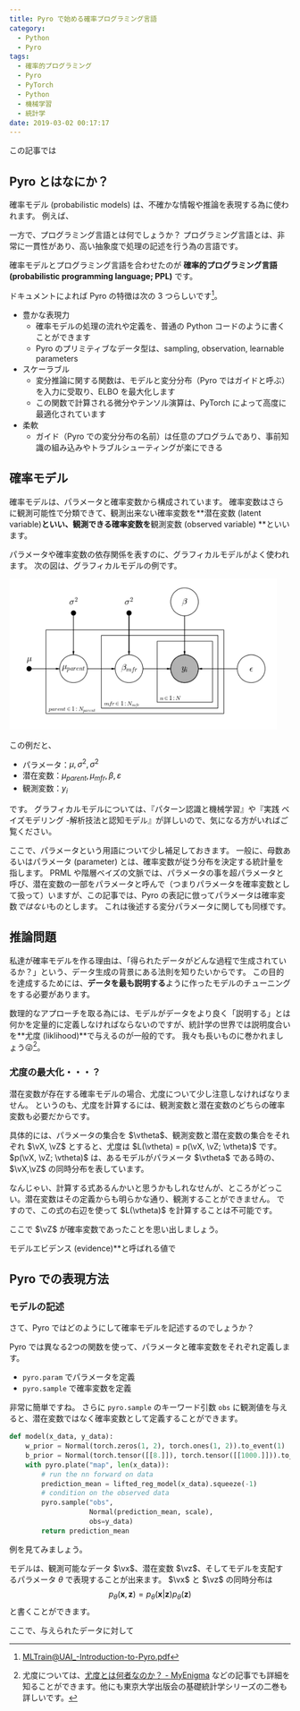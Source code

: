 ```yaml
---
title: Pyro で始める確率プログラミング言語
category:
  - Python
  - Pyro
tags:
  - 確率的プログラミング
  - Pyro
  - PyTorch
  - Python
  - 機械学習
  - 統計学
date: 2019-03-02 00:17:17
---
```


この記事では

<!-- more -->

## Pyro とはなにか？

確率モデル (probabilistic models) は、不確かな情報や推論を表現する為に使われます。
例えば、

一方で、プログラミング言語とは何でしょうか？
プログラミング言語とは、非常に一貫性があり、高い抽象度で処理の記述を行う為の言語です。

確率モデルとプログラミング言語を合わせたのが **確率的プログラミング言語 (probabilistic programming language; PPL)** です。

ドキュメントによれば Pyro の特徴は次の 3 つらしいです[^1]。

* 豊かな表現力
  * 確率モデルの処理の流れや定義を、普通の Python コードのように書くことができます
  * Pyro のプリミティブなデータ型は、sampling, observation, learnable parameters
* スケーラブル
  * 変分推論に関する関数は、モデルと変分分布（Pyro ではガイドと呼ぶ）を入力に受取り、ELBO を最大化します
  * この関数で計算される微分やテンソル演算は、PyTorch によって高度に最適化されています
* 柔軟
  * ガイド（Pyro での変分分布の名前）は任意のプログラムであり、事前知識の組み込みやトラブルシューティングが楽にできる

[^1]: [MLTrain@UAI_-Introduction-to-Pyro.pdf](https://mltrain.cc/wp-content/uploads/2018/02/MLTrain@UAI_-Introduction-to-Pyro.pdf)

## 確率モデル

確率モデルは、パラメータと確率変数から構成されています。
確率変数はさらに観測可能性で分類できて、観測出来ない確率変数を**潜在変数 (latent variable)**といい、観測できる確率変数を**観測変数 (observed variable) **といいます。

パラメータや確率変数の依存関係を表すのに、グラフィカルモデルがよく使われます。
次の図は、グラフィカルモデルの例です。

![](/images/2019-03-02-pyro-introduction-to-models/graphical-model.png)

この例だと、

* パラメータ：$\mu, \sigma^2, \sigma^2$
* 潜在変数：$\mu_{parent}, \mu_{mfr}, \beta, \varepsilon$
* 観測変数：$y_i$

です。
グラフィカルモデルについては、『パターン認識と機械学習』や『実践 ベイズモデリング -解析技法と認知モデル』が詳しいので、気になる方がいればご覧ください。

ここで、パラメータという用語について少し補足しておきます。
一般に、母数あるいはパラメータ (parameter) とは、確率変数が従う分布を決定する統計量を指します。
PRML や階層ベイズの文脈では、パラメータの事を超パラメータと呼び、潜在変数の一部をパラメータと呼んで（つまりパラメータを確率変数として扱って）いますが、この記事では、Pyro の表記に倣ってパラメータは確率変数*ではない*ものとします。
これは後述する変分パラメータに関しても同様です。

## 推論問題

私達が確率モデルを作る理由は、「得られたデータがどんな過程で生成されているか？」という、データ生成の背景にある法則を知りたいからです。
この目的を達成するためには、**データを最も説明する**ように作ったモデルのチューニングをする必要があります。

数理的なアプローチを取る為には、モデルがデータをより良く「説明する」とは何かを定量的に定義しなければならないのですが、統計学の世界では説明度合いを**尤度 (liklihood)**で与えるのが一般的です。
我々も長いものに巻かれましょう😜[^likelihood]。

[^likelihood]: 尤度については、[尤度とは何者なのか？ - MyEnigma](https://myenigma.hatenablog.com/entry/20120624/1340538748) などの記事でも詳細を知ることができます。他にも東京大学出版会の基礎統計学シリーズの二巻も詳しいです。

### 尤度の最大化・・・？

潜在変数が存在する確率モデルの場合、尤度について少し注意しなければなりません。
というのも、尤度を計算するには、観測変数と潜在変数のどちらの確率変数も必要だからです。

具体的には、パラメータの集合を $\vtheta$、観測変数と潜在変数の集合をそれぞれ $\vX, \vZ$ とすると、尤度は $L(\vtheta) = p(\vX, \vZ; \vtheta)$ です。
$p(\vX, \vZ; \vtheta)$ は、あるモデルがパラメータ $\vtheta$ である時の、$\vX,\vZ$ の同時分布を表しています。

なんじゃい、計算する式あるんかいと思うかもしれなせんが、ところがどっこい。潜在変数はその定義からも明らかな通り、観測することができません。
ですので、この式の右辺を使って $L(\vtheta)$ を計算することは不可能です。

ここで $\vZ$ が確率変数であったことを思い出しましょう。


モデルエビデンス (evidence)**と呼ばれる値で

## Pyro での表現方法

### モデルの記述

さて、Pyro ではどのようにして確率モデルを記述するのでしょうか？

Pyro では異なる2つの関数を使って、パラメータと確率変数をそれぞれ定義します。

* `pyro.param` でパラメータを定義
* `pyro.sample` で確率変数を定義

非常に簡単ですね。
さらに `pyro.sample` のキーワード引数 `obs` に観測値を与えると、潜在変数ではなく確率変数として定義することができます。

```py
def model(x_data, y_data):
    w_prior = Normal(torch.zeros(1, 2), torch.ones(1, 2)).to_event(1)
    b_prior = Normal(torch.tensor([[8.]]), torch.tensor([[1000.]])).to_event(1)
    with pyro.plate("map", len(x_data)):
        # run the nn forward on data
        prediction_mean = lifted_reg_model(x_data).squeeze(-1)
        # condition on the observed data
        pyro.sample("obs",
                    Normal(prediction_mean, scale),
                    obs=y_data)
        return prediction_mean
```
例を見てみましょう。





モデルは、観測可能なデータ $\vx$、潜在変数 $\vz$、そしてモデルを支配するパラメータ $\theta$ で表現することが出来ます。
$\vx$ と $\vz$ の同時分布は
$$
p _ { \theta } ( \mathbf { x } , \mathbf { z } ) = p _ { \theta } ( \mathbf { x } | \mathbf { z } ) p _ { \theta } ( \mathbf { z } )
$$
と書くことができます。

ここで、与えられたデータに対して